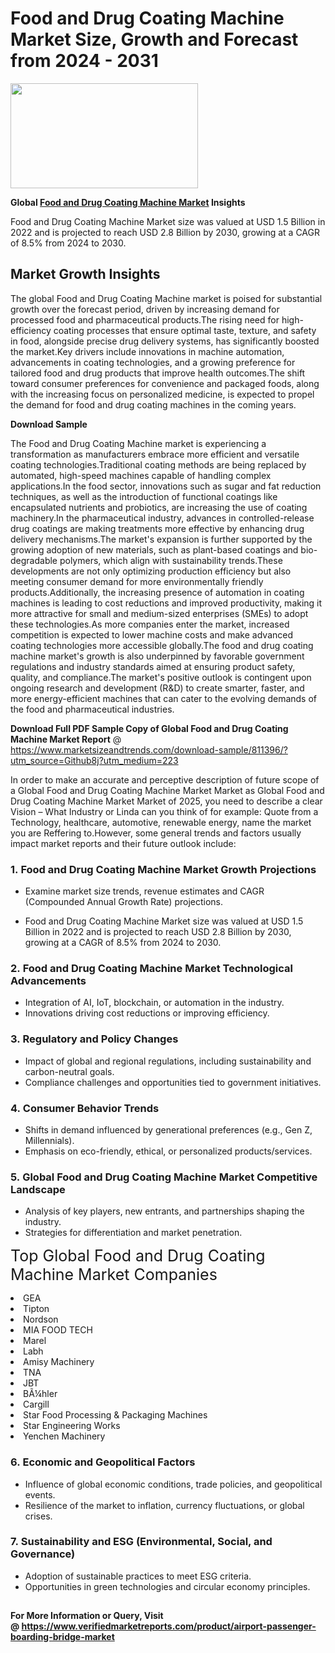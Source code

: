<H1>Food and Drug Coating Machine Market Size, Growth and Forecast from 2024 - 2031</H1><img class="aligncenter size-medium wp-image-584254" src="https://thirdeyenews.in/wp-content/uploads/2024/09/Global-Market-Research-300x168.jpeg" alt="" width="300" height="168" /><p><strong>Global&nbsp;<a href="https://www.marketsizeandtrends.com/download-sample/811396/?utm_source=Github8j?utm_medium=223">Food and Drug Coating Machine Market</a> Insights</strong></p><p>Food and Drug Coating Machine Market size was valued at USD 1.5 Billion in 2022 and is projected to reach USD 2.8 Billion by 2030, growing at a CAGR of 8.5% from 2024 to 2030.</p><p><h2>Market Growth Insights</h2> <p>The global Food and Drug Coating Machine market is poised for substantial growth over the forecast period, driven by increasing demand for processed food and pharmaceutical products.The rising need for high-efficiency coating processes that ensure optimal taste, texture, and safety in food, alongside precise drug delivery systems, has significantly boosted the market.Key drivers include innovations in machine automation, advancements in coating technologies, and a growing preference for tailored food and drug products that improve health outcomes.The shift toward consumer preferences for convenience and packaged foods, along with the increasing focus on personalized medicine, is expected to propel the demand for food and drug coating machines in the coming years.</p> <p><strong>Download Sample</strong></p> <p>The Food and Drug Coating Machine market is experiencing a transformation as manufacturers embrace more efficient and versatile coating technologies.Traditional coating methods are being replaced by automated, high-speed machines capable of handling complex applications.In the food sector, innovations such as sugar and fat reduction techniques, as well as the introduction of functional coatings like encapsulated nutrients and probiotics, are increasing the use of coating machinery.In the pharmaceutical industry, advances in controlled-release drug coatings are making treatments more effective by enhancing drug delivery mechanisms.The market's expansion is further supported by the growing adoption of new materials, such as plant-based coatings and bio-degradable polymers, which align with sustainability trends.These developments are not only optimizing production efficiency but also meeting consumer demand for more environmentally friendly products.Additionally, the increasing presence of automation in coating machines is leading to cost reductions and improved productivity, making it more attractive for small and medium-sized enterprises (SMEs) to adopt these technologies.As more companies enter the market, increased competition is expected to lower machine costs and make advanced coating technologies more accessible globally.The food and drug coating machine market's growth is also underpinned by favorable government regulations and industry standards aimed at ensuring product safety, quality, and compliance.The market's positive outlook is contingent upon ongoing research and development (R&D) to create smarter, faster, and more energy-efficient machines that can cater to the evolving demands of the food and pharmaceutical industries.<p><span class=""><strong>Download Full PDF Sample Copy of Global Food and Drug Coating Machine Market Report</strong> @ <a href="https://www.marketsizeandtrends.com/download-sample/811396/?utm_source=Github8j?utm_medium=223" target="_blank">https://www.marketsizeandtrends.com/download-sample/811396/?utm_source=Github8j?utm_medium=223</a></span></p><p>In order to make an accurate and perceptive description of future scope of a Global&nbsp;Food and Drug Coating Machine Market Market as Global&nbsp;Food and Drug Coating Machine Market Market of 2025, you need to describe a clear Vision &ndash; What Industry or Linda can you think of for example: Quote from a Technology, healthcare, automotive, renewable energy, name the market you are Reffering to.However, some general trends and factors usually impact market reports and their future outlook include:</p><h3>1.&nbsp;<strong>Food and Drug Coating Machine Market Growth Projections</strong></h3><ul><li>Examine market size trends, revenue estimates and CAGR (Compounded Annual Growth Rate) projections.</li><li><p>Food and Drug Coating Machine Market size was valued at USD 1.5 Billion in 2022 and is projected to reach USD 2.8 Billion by 2030, growing at a CAGR of 8.5% from 2024 to 2030.</p></li></ul><h3>2.&nbsp;<strong>Food and Drug Coating Machine Market Technological Advancements</strong></h3><ul><li>Integration of AI, IoT, blockchain, or automation in the industry.</li><li>Innovations driving cost reductions or improving efficiency.</li></ul><h3>3.&nbsp;<strong>Regulatory and Policy Changes</strong></h3><ul><li>Impact of global and regional regulations, including sustainability and carbon-neutral goals.</li><li>Compliance challenges and opportunities tied to government initiatives.</li></ul><h3>4.&nbsp;<strong>Consumer Behavior Trends</strong></h3><ul><li>Shifts in demand influenced by generational preferences (e.g., Gen Z, Millennials).</li><li>Emphasis on eco-friendly, ethical, or personalized products/services.</li></ul><h3>5.&nbsp;<strong>Global Food and Drug Coating Machine Market Competitive Landscape</strong></h3><ul><li>Analysis of key players, new entrants, and partnerships shaping the industry.</li><li>Strategies for differentiation and market penetration.</li></ul><p data-pm-slice="1 1 []"><span style="color: inherit; font-family: inherit; font-size: 25px;">Top Global Food and Drug Coating Machine Market Companies</span></p><div class="" data-test-id=""><p><li>GEA</li><li> Tipton</li><li> Nordson</li><li> MIA FOOD TECH</li><li> Marel</li><li> Labh</li><li> Amisy Machinery</li><li> TNA</li><li> JBT</li><li> BÃ¼hler</li><li> Cargill</li><li> Star Food Processing & Packaging Machines</li><li> Star Engineering Works</li><li> Yenchen Machinery</li></p></div><h3>6.&nbsp;<strong>Economic and Geopolitical Factors</strong></h3><ul><li>Influence of global economic conditions, trade policies, and geopolitical events.</li><li>Resilience of the market to inflation, currency fluctuations, or global crises.</li></ul><h3>7.&nbsp;<strong>Sustainability and ESG (Environmental, Social, and Governance)</strong></h3><ul><li>Adoption of sustainable practices to meet ESG criteria.</li><li>Opportunities in green technologies and circular economy principles.</li></ul><h2><strong style="font-size: 14px;">For More Information or Query, Visit @&nbsp;</strong><a style="background-color: #ffffff; font-size: 14px;" href="https://www.marketsizeandtrends.com/report/food-and-drug-coating-machine-market/" target="_blank">https://www.verifiedmarketreports.com/product/airport-passenger-boarding-bridge-market</a></h2>